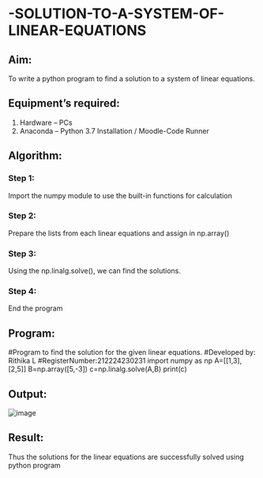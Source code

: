 # -SOLUTION-TO-A-SYSTEM-OF-LINEAR-EQUATIONS
## Aim:
To write a python program to find a solution to a system of linear equations.
## Equipment’s required:
1. 	Hardware – PCs
2. 	Anaconda – Python 3.7 Installation / Moodle-Code Runner
## Algorithm:
### Step 1: 
Import the numpy module to use the built-in functions for calculation
### Step 2: 
Prepare the lists from each linear equations and assign in np.array()
### Step 3: 
Using the np.linalg.solve(), we can find the solutions.
### Step 4: 
End the program
## Program:
#Program to find the solution for the given linear equations.
#Developed by: Rithika L
#RegisterNumber:212224230231
import numpy as np
A=[[1,3],[2,5]]
B=np.array([5,-3])
c=np.linalg.solve(A,B)
print(c)
## Output:
![image](https://github.com/user-attachments/assets/4bd68904-070a-4c9f-a5fa-d5525d40464c)

## Result: 
Thus the solutions for the linear equations are successfully solved using python program

